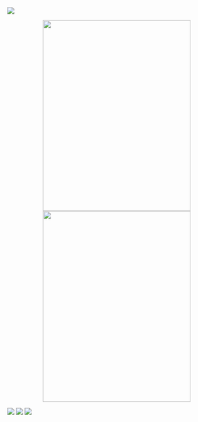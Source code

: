
<img src="https://github.com/Gadai14/CODSOFT/assets/121002242/6ef004ec-d098-4ddc-9bd0-0e1a9e2a1e36">
<p align="center">
<img src="https://github.com/Gadai14/CODSOFT/assets/121002242/c4e585cc-41de-4123-b16b-2ff5b145bdaf"height=440px width=340px>
<img src="https://github.com/Gadai14/CODSOFT/assets/121002242/ce40378f-7d0c-4a6b-90d6-1213a264b244"height=440px width=340px>
</p>

<img src="https://github.com/Gadai14/CODSOFT/assets/121002242/99e906dc-e77d-48a9-a251-b59997d56208">

<img src="https://github.com/Gadai14/CODSOFT/assets/121002242/fa16f7e9-3c8c-4d1c-9210-df284adc0000">

<img src="https://github.com/Gadai14/CODSOFT/assets/121002242/968a16b2-a047-455f-8804-23e8d6c85c11">

